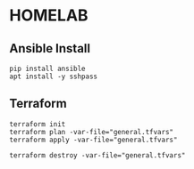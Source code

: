 # HOMELAB

## Ansible Install

```
pip install ansible
apt install -y sshpass
```

## Terraform

```
terraform init
terraform plan -var-file="general.tfvars"
terraform apply -var-file="general.tfvars"
```

```
terraform destroy -var-file="general.tfvars"
```